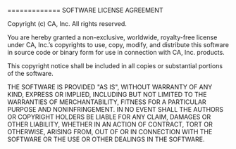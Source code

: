 ============= SOFTWARE LICENSE AGREEMENT

Copyright (c) CA, Inc. All rights reserved.

You are hereby granted a non-exclusive, worldwide, royalty-free license under CA, Inc.’s copyrights to use, copy, modify, and distribute this software in source code or binary form for use in connection with CA, Inc. products.

This copyright notice shall be included in all copies or substantial portions of the software.

THE SOFTWARE IS PROVIDED "AS IS", WITHOUT WARRANTY OF ANY KIND, EXPRESS OR IMPLIED, INCLUDING BUT NOT LIMITED TO THE WARRANTIES OF MERCHANTABILITY, FITNESS FOR A PARTICULAR PURPOSE AND NONINFRINGEMENT. IN NO EVENT SHALL THE AUTHORS OR COPYRIGHT HOLDERS BE LIABLE FOR ANY CLAIM, DAMAGES OR OTHER LIABILITY, WHETHER IN AN ACTION OF CONTRACT, TORT OR OTHERWISE, ARISING FROM, OUT OF OR IN CONNECTION WITH THE SOFTWARE OR THE USE OR OTHER DEALINGS IN THE SOFTWARE.